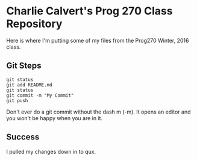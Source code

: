# Charlie Calvert's Prog 270 Class Repository

Here is where I'm putting some of my files from the Prog270 Winter, 2016 class.

## Git Steps

```
git status
git add README.md
git status
git commit -m "My Commit"
git push
```

Don't ever do a git commit without the dash m (-m). It opens an editor and you won't be happy when you are in it.

## Success

I pulled my changes down in to qux.
